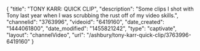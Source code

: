 {
    "title": "TONY KARR: QUICK CLIP",
    "description": "Some clips I shot with Tony last year when I was scrubbing the rust off of my video skills.",
    "channelid": "3763996",
    "videoid": "6419160",
    "date_created": "1444061800",
    "date_modified": "1455821242",
    "type": "captivate",
    "layout": "channelVideo",
    "url": "\/ashbury\/tony-karr-quick-clip\/3763996-6419160"
}